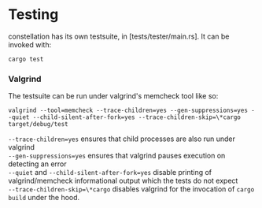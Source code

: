 # Testing

constellation has its own testsuite, in [tests/tester/main.rs]. It can be invoked with:
```
cargo test
```

### Valgrind

The testsuite can be run under valgrind's memcheck tool like so:
```
valgrind --tool=memcheck --trace-children=yes --gen-suppressions=yes --quiet --child-silent-after-fork=yes --trace-children-skip=\*cargo target/debug/test
```
`--trace-children=yes` ensures that child processes are also run under valgrind<br/>
`--gen-suppressions=yes` ensures that valgrind pauses execution on detecting an error<br/>
`--quiet` and `--child-silent-after-fork=yes` disable printing of valgrind/memcheck informational output which the tests do not expect<br/>
`--trace-children-skip=\*cargo` disables valgrind for the invocation of `cargo build` under the hood.

